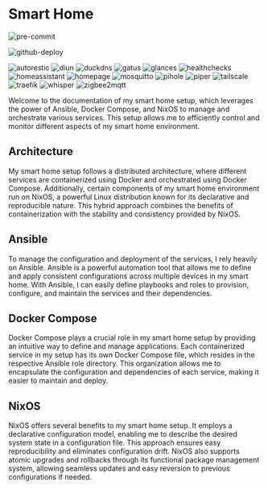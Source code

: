 # Smart Home

![pre-commit](https://github.com/claha/smart-home/actions/workflows/pre-commit.yaml/badge.svg)

![github-deploy](https://github.com/claha/smart-home/actions/workflows/github-deploy.yaml/badge.svg)

![autorestic](https://github.com/claha/smart-home/actions/workflows/autorestic.yaml/badge.svg)
![diun](https://github.com/claha/smart-home/actions/workflows/diun.yaml/badge.svg)
![duckdns](https://github.com/claha/smart-home/actions/workflows/duckdns.yaml/badge.svg)
![gatus](https://github.com/claha/smart-home/actions/workflows/gatus.yaml/badge.svg)
![glances](https://github.com/claha/smart-home/actions/workflows/glances.yaml/badge.svg)
![healthchecks](https://github.com/claha/smart-home/actions/workflows/healthchecks.yaml/badge.svg)
![homeassistant](https://github.com/claha/smart-home/actions/workflows/homeassistant.yaml/badge.svg)
![homepage](https://github.com/claha/smart-home/actions/workflows/homepage.yaml/badge.svg)
![mosquitto](https://github.com/claha/smart-home/actions/workflows/mosquitto.yaml/badge.svg)
![pihole](https://github.com/claha/smart-home/actions/workflows/pihole.yaml/badge.svg)
![piper](https://github.com/claha/smart-home/actions/workflows/piper.yaml/badge.svg)
![tailscale](https://github.com/claha/smart-home/actions/workflows/tailscale.yaml/badge.svg)
![traefik](https://github.com/claha/smart-home/actions/workflows/traefik.yaml/badge.svg)
![whisper](https://github.com/claha/smart-home/actions/workflows/whisper.yaml/badge.svg)
![zigbee2mqtt](https://github.com/claha/smart-home/actions/workflows/zigbee2mqtt.yaml/badge.svg)

Welcome to the documentation of my smart home setup, which leverages the power of
Ansible, Docker Compose, and NixOS to manage and orchestrate various services. This
setup allows me to efficiently control and monitor different aspects of my smart
home environment.

## Architecture

My smart home setup follows a distributed architecture, where different services
are containerized using Docker and orchestrated using Docker Compose. Additionally,
certain components of my smart home environment run on NixOS, a powerful Linux distribution
known for its declarative and reproducible nature. This hybrid approach combines
the benefits of containerization with the stability and consistency provided by NixOS.

## Ansible

To manage the configuration and deployment of the services, I rely heavily on Ansible.
Ansible is a powerful automation tool that allows me to define and apply consistent
configurations across multiple devices in my smart home. With Ansible, I can easily
define playbooks and roles to provision, configure, and maintain the services and
their dependencies.

## Docker Compose

Docker Compose plays a crucial role in my smart home setup by providing an intuitive
way to define and manage applications. Each containerized service in my setup has
its own Docker Compose file, which resides in the respective Ansible role directory.
This organization allows me to encapsulate the configuration and dependencies of
each service, making it easier to maintain and deploy.

## NixOS

NixOS offers several benefits to my smart home setup. It employs a declarative configuration
model, enabling me to describe the desired system state in a configuration file.
This approach ensures easy reproducibility and eliminates configuration drift. NixOS
also supports atomic upgrades and rollbacks through its functional package management
system, allowing seamless updates and easy reversion to previous configurations if
needed.
